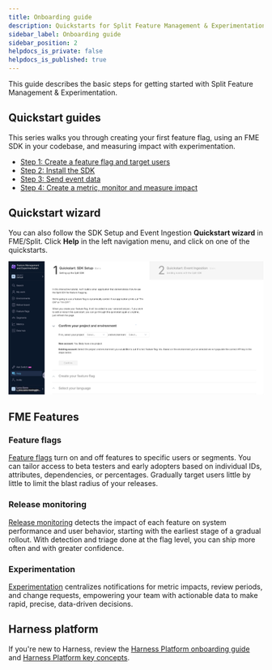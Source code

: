 ```yaml
---
title: Onboarding guide
description: Quickstarts for Split Feature Management & Experimentation
sidebar_label: Onboarding guide
sidebar_position: 2
helpdocs_is_private: false
helpdocs_is_published: true
---
```


This guide describes the basic steps for getting started with Split Feature Management & Experimentation.

## Quickstart guides

This series walks you through creating your first feature flag, using an FME SDK in your codebase, and measuring impact with experimentation.

* [Step 1: Create a feature flag and target users](./tutorials/step-1-create-feature-flag-and-target-users.md)
* [Step 2: Install the SDK](./tutorials/step-2-install-the-sdk.md)
* [Step 3: Send event data](./tutorials/step-3-send-event-data.md)
* [Step 4: Create a metric, monitor and measure impact](./tutorials/step-1-create-feature-flag-and-target-users.md)

## Quickstart wizard

You can also follow the SDK Setup and Event Ingestion **Quickstart wizard** in FME/Split. Click **Help** in the left navigation menu, and click on one of the quickstarts.

![A screenshot of the Quickstart guides in Split UI](./static/fme-quickstart.png)

## FME Features

### Feature flags
[Feature flags](/docs/feature-management-experimentation/40-feature-management/index.md) turn on and off features to specific users or segments. You can tailor access to beta testers and early adopters based on individual IDs, attributes, dependencies, or percentages. Gradually target users little by little to limit the blast radius of your releases.

### Release monitoring
[Release monitoring](/docs/feature-management-experimentation/50-release-monitoring/index.md) detects the impact of each feature on system performance and user behavior, starting with the earliest stage of a gradual rollout. With detection and triage done at the flag level, you can ship more often and with greater confidence.



### Experimentation
[Experimentation](/docs/feature-management-experimentation/60-experimentation/index.md) centralizes notifications for metric impacts, review periods, and change requests, empowering your team with actionable data to make rapid, precise, data-driven decisions.

## Harness platform

If you're new to Harness, review the [Harness Platform onboarding guide](/docs/platform/get-started/onboarding-guide) and [Harness Platform key concepts](/docs/platform/get-started/key-concepts).